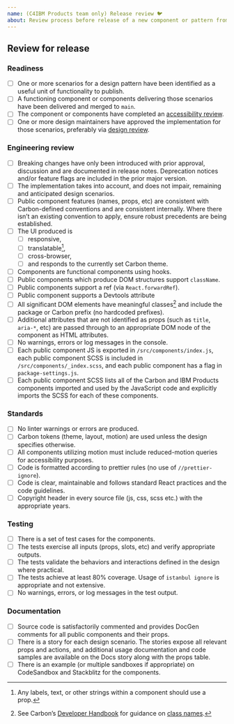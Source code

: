 ```yaml
---
name: (C4IBM Products team only) Release review 🐦
about: Review process before release of a new component or pattern from Canary
---
```


## Review for release

### Readiness

- [ ] One or more scenarios for a design pattern have been identified as a
      useful unit of functionality to publish.
- [ ] A functioning component or components delivering those scenarios have been
      delivered and merged to `main`.
- [ ] The component or components have completed an
      [accessibility review](https://github.com/carbon-design-system/ibm-products/blob/main/.github/ISSUE_TEMPLATE/accessibilty-review.md).
- [ ] One or more design maintainers have approved the implementation for those
      scenarios, preferably via
      [design review](https://github.com/carbon-design-system/ibm-products/blob/main/.github/ISSUE_TEMPLATE/design-review.md).

### Engineering review

- [ ] Breaking changes have only been introduced with prior approval, discussion
      and are documented in release notes. Deprecation notices and/or feature
      flags are included in the prior major version.
- [ ] The implementation takes into account, and does not impair, remaining and
      anticipated design scenarios.
- [ ] Public component features (names, props, etc) are consistent with
      Carbon-defined conventions and are consistent internally. Where there
      isn’t an existing convention to apply, ensure robust precedents are being
      established.
- [ ] The UI produced is
  - [ ] responsive,
  - [ ] translatable[^1],
  - [ ] cross-browser,
  - [ ] and responds to the currently set Carbon theme.
- [ ] Components are functional components using hooks.
- [ ] Public components which produce DOM structures support `className`.
- [ ] Public components support a ref (via `React.forwardRef`).
- [ ] Public component supports a Devtools attribute
- [ ] All significant DOM elements have meaningful classes[^2] and include the
      package or Carbon prefix (no hardcoded prefixes).
- [ ] Additional attributes that are not identified as props (such as `title`,
      `aria-*`, etc) are passed through to an appropriate DOM node of the
      component as HTML attributes.
- [ ] No warnings, errors or log messages in the console.
- [ ] Each public component JS is exported in `/src/components/index.js`, each
      public component SCSS is included in `/src/components/_index.scss`, and
      each public component has a flag in `package-settings.js`.
- [ ] Each public component SCSS lists all of the Carbon and IBM Products
      components imported and used by the JavaScript code and explicitly imports
      the SCSS for each of these components.

### Standards

- [ ] No linter warnings or errors are produced.
- [ ] Carbon tokens (theme, layout, motion) are used unless the design specifies
      otherwise.
- [ ] All components utilizing motion must include reduced-motion queries for
      accessibility purposes.
- [ ] Code is formatted according to prettier rules (no use of
      `//prettier-ignore`).
- [ ] Code is clear, maintainable and follows standard React practices and the
      code guidelines.
- [ ] Copyright header in every source file (js, css, scss etc.) with the
      appropriate years.

### Testing

- [ ] There is a set of test cases for the components.
- [ ] The tests exercise all inputs (props, slots, etc) and verify appropriate
      outputs.
- [ ] The tests validate the behaviors and interactions defined in the design
      where practical.
- [ ] The tests achieve at least 80% coverage. Usage of `istanbul ignore` is
      appropriate and not extensive.
- [ ] No warnings, errors, or log messages in the test output.

### Documentation

- [ ] Source code is satisfactorily commented and provides DocGen comments for
      all public components and their props.
- [ ] There is a story for each design scenario. The stories expose all relevant
      props and actions, and additional usage documentation and code samples are
      available on the Docs story along with the props table.
- [ ] There is an example (or multiple sandboxes if appropriate) on CodeSandbox
      and Stackblitz for the components.

[^1]: Any labels, text, or other strings within a component should use a prop.
[^2]:
    See Carbon’s
    [Developer Handbook](https://github.com/carbon-design-system/carbon/blob/main/.github/CONTRIBUTING.md)
    for guidance on
    [class names](https://github.com/carbon-design-system/carbon/blob/main/docs/developer-handbook.md#class-names).
